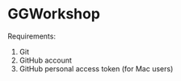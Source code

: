# GGWorkshop
Requirements:
1. Git
2. GitHub account
3. GitHub personal access token (for Mac users)
